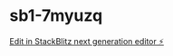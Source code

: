 # sb1-7myuzq

[Edit in StackBlitz next generation editor ⚡️](https://stackblitz.com/~/github.com/yokaiman/sb1-7myuzq)